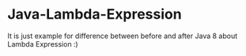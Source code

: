 # Java-Lambda-Expression

It is just example for difference between before and after Java 8 about Lambda Expression :)
